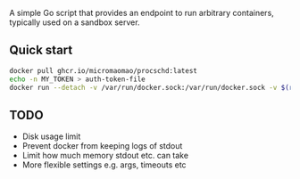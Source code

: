 A simple Go script that provides an endpoint to run arbitrary containers, typically used on a sandbox server.

## Quick start

```bash
docker pull ghcr.io/micromaomao/procschd:latest
echo -n MY_TOKEN > auth-token-file
docker run --detach -v /var/run/docker.sock:/var/run/docker.sock -v $(realpath auth-token-file):/auth-token:ro -u 0:0 -p 3000:3000 ghcr.io/micromaomao/procschd --listen "tcp:[::]:3000" --auth-token-file /auth-token
```

## TODO

* Disk usage limit
* Prevent docker from keeping logs of stdout
* Limit how much memory stdout etc. can take
* More flexible settings e.g. args, timeouts etc
